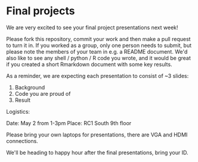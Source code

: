 # Final projects

We are very excited to see your final project presentations next week!

Please fork this repository, commit your work and then make a pull request
to turn it in. If you worked as a group, only one person needs to submit,
but please note the members of your team in e.g. a README document. We'd
also like to see any shell / python / R code you wrote, and it would be
great if you created a short Rmarkdown document with some key results.

As a reminder, we are expecting each presentation to consist of ~3 slides:

1. Background
2. Code you are proud of
3. Result

Logistics:

Date: May 2 from 1-3pm
Place: RC1 South 9th floor

Please bring your own laptops for presentations, there are VGA and HDMI connections.

We'll be heading to happy hour after the final presentations, bring your
ID.


